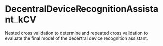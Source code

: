 # DecentralDeviceRecognitionAssistant_kCV
Nested cross validation to determine and repeated cross validation to evaluate the final model of the decentral device recognition assistant.
